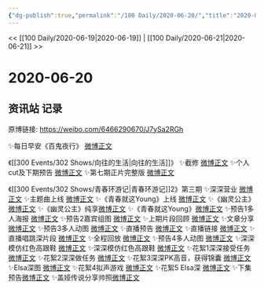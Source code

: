 ```yaml
---
{"dg-publish":true,"permalink":"/100 Daily/2020-06-20/","title":"2020-06-20","created":"2023-04-05T21:17:58.012+08:00","updated":"2023-04-05T21:19:11.630+08:00"}
---
```



<< [[100 Daily/2020-06-19\|2020-06-19]] | [[100 Daily/2020-06-21\|2020-06-21]] >>

# 2020-06-20

## 资讯站 记录

原博链接: https://weibo.com/6466290670/J7ySa2RGh

✨每日早安《百鬼夜行》 [微博正文](https://m.weibo.cn/6466290670/4517810963732426)

《[[300 Events/302 Shows/向往的生活\|向往的生活]]》
✨截修 [微博正文](https://m.weibo.cn/6466290670/4517868358836142)
✨个人cut及下期预告 [微博正文](https://m.weibo.cn/6466290670/4517872406065903)
✨第七期正片完整版 [微博正文](https://m.weibo.cn/6466290670/4517873609175344)

《[[300 Events/302 Shows/青春环游记\|青春环游记]]2》第三期
✨深深营业 [微博正文](https://m.weibo.cn/6466290670/4517983832327113)
✨主题曲上线 [微博正文](https://m.weibo.cn/6466290670/4517835433300013)
✨《青春就这Young》上线 [微博正文](https://m.weibo.cn/6466290670/4517854336382887)
✨《幽灵公主》[微博正文](https://m.weibo.cn/6466290670/4518017452951881)
✨《幽灵公主》纯享[微博正文](https://m.weibo.cn/6466290670/4518023500683009)
✨《青春就这Young》[微博正文](https://m.weibo.cn/6466290670/4518022486851106)
✨预告1多人海报 [微博正文](https://m.weibo.cn/6466290670/4517836287968731)
✨预告2嘉宾组图 [微博正文](https://m.weibo.cn/6466290670/4517877342577808)
✨上期片段回顾 [微博正文](https://m.weibo.cn/6466290670/4517884740835024)
✨文章分享 [微博正文](https://m.weibo.cn/6466290670/4517893310365073)
✨预告3多人动图 [微博正文](https://m.weibo.cn/6466290670/4517908988130061)
✨直播预告 [微博正文](https://m.weibo.cn/6466290670/4517926671581393)
✨直播链接 [微博正文](https://m.weibo.cn/6466290670/4517933886400745)
✨直播唱跳深片段 [微博正文](https://m.weibo.cn/6466290670/4517943939304454)
✨全程回放 [微博正文](https://m.weibo.cn/6466290670/4517944111478382)
✨预告4多人动图 [微博正文](https://m.weibo.cn/6466290670/4517971253024512)
✨深深模仿红色高跟鞋 [微博正文](https://m.weibo.cn/6466290670/4517993864473032)
✨深深模仿红色高跟鞋 [微博正文](https://m.weibo.cn/6466290670/4517995043279740)
✨花絮1深深接受任务 [微博正文](https://m.weibo.cn/6466290670/4517997454800597)
✨花絮2深深做任务 [微博正文](https://m.weibo.cn/6466290670/4517999023465449)
✨花絮3深深PK高音，获得锦囊 [微博正文](https://m.weibo.cn/6466290670/4518001837518058)
✨Elsa深图 [微博正文](https://m.weibo.cn/6466290670/4518011383712507)
✨花絮4拟声游戏 [微博正文](https://m.weibo.cn/6466290670/4518013111665965)
✨花絮5 Elsa深 [微博正文](https://m.weibo.cn/6466290670/4518014228613108)
✨下集预告[微博正文](https://m.weibo.cn/6466290670/4518025719496384)
✨盖娅传说分享帅照[微博正文](https://m.weibo.cn/6466290670/4518044266813802)
